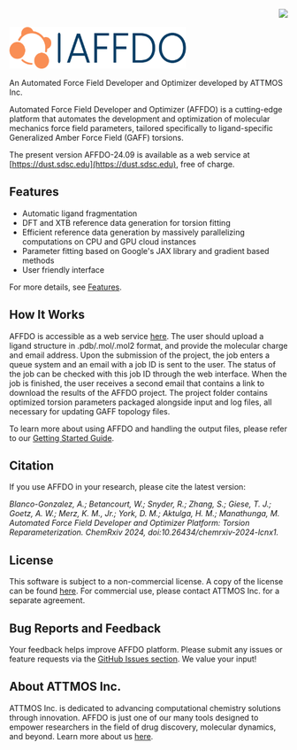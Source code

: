 <p align="right">
<img src="https://github.com/ATTMOS/AFFDOWS/actions/workflows/update-docs.yml/badge.svg">
</p>
<p align="left">
<img width="320" height="75" src="./resources/logo-no-background.png">
</p>

An Automated Force Field Developer and Optimizer developed by ATTMOS Inc. 

Automated Force Field Developer and Optimizer (AFFDO) is a cutting-edge platform that automates the development and optimization of molecular mechanics force field parameters, tailored specifically to ligand-specific Generalized Amber Force Field (GAFF) torsions. 

The present version AFFDO-24.09 is available as a web service at [https://dust.sdsc.edu](https://dust.sdsc.edu), free of charge.

Features
--------

- Automatic ligand fragmentation
- DFT and XTB reference data generation for torsion fitting
- Efficient reference data generation by massively parallelizing computations on CPU and GPU cloud instances
- Parameter fitting based on Google's JAX library and gradient based methods
- User friendly interface

For more details, see [Features](https://attmos.github.io/AFFDOWS/user/release-notes.html).


How It Works
------------

AFFDO is accessible as a web service [here](https://dust.sdsc.edu). The user should upload a ligand structure in .pdb/.mol/.mol2 format, and provide the molecular charge and email address. Upon the submission of the project, the job enters a queue system and an email with a job ID is sent to the user. The status of the job can be checked with this job ID through the web interface. When the job is finished, the user receives a second email that contains a link to download the results of the AFFDO project. The project folder contains optimized torsion parameters packaged alongside input and log files, all necessary for updating GAFF topology files. 

To learn more about using AFFDO and handling the output files, please refer to our [Getting Started Guide](https://attmos.github.io/AFFDOWS/user/getting-started-guide.html).


Citation
--------

If you use AFFDO in your research, please cite the latest version:

*Blanco-Gonzalez, A.; Betancourt, W.; Snyder, R.; Zhang, S.; Giese, T. J.; Goetz, A. W.; Merz, K. M., Jr.; York, D. M.; Aktulga, H. M.; Manathunga, M. Automated Force Field Developer and Optimizer Platform: Torsion Reparameterization. ChemRxiv 2024, doi:10.26434/chemrxiv-2024-lcnx1.*

License
-------

This software is subject to a non-commercial license. A copy of the license can be found [here](https://attmos.github.io/AFFDOWS/user/license.html). For commercial use, please contact ATTMOS Inc. for a separate agreement.

Bug Reports and Feedback
-------------------------

Your feedback helps improve AFFDO platform. Please submit any issues or feature requests via the [GitHub Issues section](https://github.com/ATTMOS/AFFDOWS/issues). We value your input!

About ATTMOS Inc.
-----------------

ATTMOS Inc. is dedicated to advancing computational chemistry solutions through innovation. AFFDO is just one of our many tools designed to empower researchers in the field of drug discovery, molecular dynamics, and beyond. Learn more about us [here](https://www.attmosdiscovery.com/).

